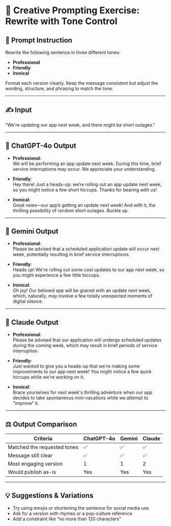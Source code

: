# 🧾 Creative Prompting Exercise: Rewrite with Tone Control

## 🧠 Prompt Instruction

Rewrite the following sentence in three different tones:  
- **Professional**  
- **Friendly**  
- **Ironical**

Format each version clearly. Keep the message consistent but adjust the wording, structure, and phrasing to match the tone.

---

## ✍️ Input

"We're updating our app next week, and there might be short outages."

---

## 🤖 ChatGPT-4o Output

- **Professional**:  
  We will be performing an app update next week. During this time, brief service interruptions may occur. We appreciate your understanding.

- **Friendly**:  
  Hey there! Just a heads-up: we’re rolling out an app update next week, so you might notice a few short hiccups. Thanks for bearing with us!

- **Ironical**:  
  Great news—our app’s getting an update next week! And with it, the thrilling possibility of random short outages. Buckle up.

---

## 🤖 Gemini Output

- **Professional**:  
  Please be advised that a scheduled application update will occur next week, potentially resulting in brief service interruptions.

- **Friendly**:  
  Heads up! We're rolling out some cool updates to our app next week, so you might experience a few little hiccups.

- **Ironical**:  
  Oh joy! Our beloved app will be graced with an update next week, which, naturally, may involve a few totally unexpected moments of digital silence.

---

## 🤖 Claude Output

- **Professional**:  
  Please be advised that our application will undergo scheduled updates during the coming week, which may result in brief periods of service interruption.

- **Friendly**:  
  Just wanted to give you a heads-up that we're making some improvements to our app next week! You might notice a few quick hiccups while we're working on it.

- **Ironical**:  
  Brace yourselves for next week's thrilling adventure when our app decides to take spontaneous mini-vacations while we attempt to "improve" it.

---

## ⚖️ Output Comparison

| Criteria                     | ChatGPT-4o | Gemini | Claude |
|-----------------------------|------------|--------|--------|
| Matched the requested tones | ✅  | ✅  | ✅  |
| Message still clear         | ✅      | ✅  | ✅  |
| Most engaging version       | 1   | 1 | 2 |
| Would publish as-is         | Yes    | Yes  | Yes  |

---

## 💡 Suggestions & Variations

- Try using emojis or shortening the sentence for social media use  
- Ask for a version with rhymes or a pop-culture reference  
- Add a constraint like “no more than 120 characters”
